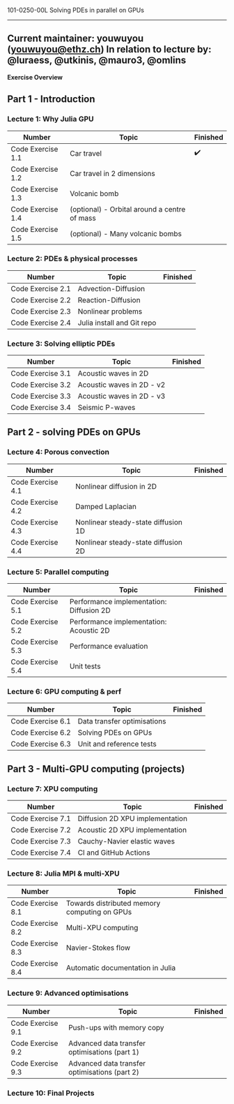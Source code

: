 101-0250-00L Solving PDEs in parallel on GPUs

---
Current maintainer: youwuyou (youwuyou@ethz.ch)
In relation to lecture by: @luraess, @utkinis, @mauro3, @omlins
---


**Exercise Overview**

## Part 1 - Introduction


### Lecture 1: Why Julia GPU

| Number | Topic | Finished |
| --- | --- | --- |
| Code Exercise 1.1 | Car travel | :heavy_check_mark: |
| Code Exercise 1.2 | Car travel in 2 dimensions |  |
| Code Exercise 1.3 | Volcanic bomb |  |
| Code Exercise 1.4 | (optional) - Orbital around a centre of mass |  |
| Code Exercise 1.5 | (optional) - Many volcanic bombs |  |



### Lecture 2: PDEs & physical processes

| Number | Topic | Finished |
| --- | --- | --- |
| Code Exercise 2.1 | Advection-Diffusion |  |
| Code Exercise 2.2 | Reaction-Diffusion |  |
| Code Exercise 2.3 | Nonlinear problems |  |
| Code Exercise 2.4 | Julia install and Git repo |  |


### Lecture 3: Solving elliptic PDEs

| Number | Topic | Finished |
| --- | --- | --- |
| Code Exercise 3.1 | Acoustic waves in 2D |  |
| Code Exercise 3.2 | Acoustic waves in 2D - v2 |  |
| Code Exercise 3.3 | Acoustic waves in 2D - v3 |  |
| Code Exercise 3.4 | Seismic P-waves |  |







## Part 2 - solving PDEs on GPUs


### Lecture 4: Porous convection

| Number | Topic | Finished |
| --- | --- | --- |
| Code Exercise 4.1 | Nonlinear diffusion in 2D |  |
| Code Exercise 4.2 | Damped Laplacian |  |
| Code Exercise 4.3 | Nonlinear steady-state diffusion 1D |  |
| Code Exercise 4.4 | Nonlinear steady-state diffusion 2D |  |


### Lecture 5: Parallel computing

| Number | Topic | Finished |
| --- | --- | --- |
| Code Exercise 5.1 | Performance implementation: Diffusion 2D |  |
| Code Exercise 5.2 | Performance implementation: Acoustic 2D |  |
| Code Exercise 5.3 | Performance evaluation |  |
| Code Exercise 5.4 | Unit tests |  |

### Lecture 6: GPU computing & perf

| Number | Topic | Finished |
| --- | --- | --- |
| Code Exercise 6.1 | Data transfer optimisations |  |
| Code Exercise 6.2 | Solving PDEs on GPUs |  |
| Code Exercise 6.3 | Unit and reference tests |  |







## Part 3 - Multi-GPU computing (projects)

### Lecture 7: XPU computing

| Number | Topic | Finished |
| --- | --- | --- |
| Code Exercise 7.1 | Diffusion 2D XPU implementation |  |
| Code Exercise 7.2 | Acoustic 2D XPU implementation |  |
| Code Exercise 7.3 | Cauchy-Navier elastic waves |  |
| Code Exercise 7.4 | CI and GitHub Actions |  |


### Lecture 8: Julia MPI & multi-XPU

| Number | Topic | Finished |
| --- | --- | --- |
| Code Exercise 8.1 | Towards distributed memory computing on GPUs |  |
| Code Exercise 8.2 | Multi-XPU computing |  |
| Code Exercise 8.3 | Navier-Stokes flow |  |
| Code Exercise 8.4 | Automatic documentation in Julia |  |



### Lecture 9: Advanced optimisations

| Number | Topic | Finished |
| --- | --- | --- |
| Code Exercise 9.1 | Push-ups with memory copy |  |
| Code Exercise 9.2 | Advanced data transfer optimisations (part 1) |  |
| Code Exercise 9.3 | Advanced data transfer optimisations (part 2) |  |


### Lecture 10: Final Projects

